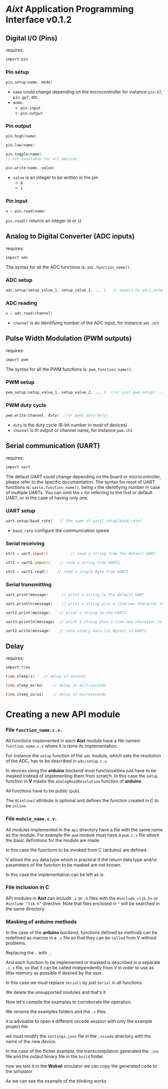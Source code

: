 # **_Aixt_** Application Programming Interface v0.1.2

## Digital I/O (Pins)
requires:
```v
import pin
```

### Pin setup
```v
pin.setup(name, mode)
```
- `name` could change depending on the microcontroller for instance `pin.b7`, `pin.gp7`, etc.
- `mode`:
  - `pin.input`
  - `pin.output`

### Pin output
```v
pin.high(name)
```

```v
pin.low(name)
```

```v
pin.toggle(name)    
// not available for all devices
```

```v
pin.write(name, value)
```
- `value` is an integer to be written in the pin
  - `0`
  - `1`


### Pin input
```v
x = pin.read(name)
```
`pin.read()` returns an integer (`0` or `1`)

## Analog to Digital Converter (ADC inputs)
requires:
```v
import adc
```

The syntax for all the ADC functions is: `adc.function_name()`.


### ADC setup
```v
adc.setup(setup_value_1, setup_value_2, ... )   // equals to adc1_setup(...)
```

### ADC reading
```v
x = adc.read(channel)
```
- `channel` is an identifying number of the ADC input, for instance `adc.ch3`


## Pulse Width Modulation (PWM outputs)
requires:
```v
import pwm
```

The syntax for all the PWM functions is: `pwm_function_name()`.

### PWM setup
```v
pwm_setup(setup_value_1, setup_value_2, ... )  //or just pwm.setup(...)
```

### PWM duty cycle
```v
pwm.write(channel, duty)  //or pwm1_duty(duty)
```

- `duty` is the duty cycle (8-bit number in most of devices)
- `channel` is th output or channel name, for instance `pwm.ch1`


## Serial communication (UART)
requires:
```v
import uart
```

The default UART could change depending on the board or microcontroller, please refer to the specific documentation. The syntax for most of UART functions is: `uartx.function_name()`, being `x` the identifying number in case of multiple UARTs. You can omit the `x` for referring to the first or default UART, or in the case of having only one.  

### UART setup

```v
uart.setup(baud_rate)   // the same of uart1_setup(baud_rate)
```
- `baud_rate` configure the communication speed

### Serial receiving
```v
str1 = uart.input()          // read a string from the default UART
```
```v
str2 = uart2.input()    // read a string from UART2
```
```v
str2 = uart1.read()    // read a single Byte from UART1
```

### Serial transmitting
```v
uart.print(message)      // print a string to the default UART
```
```v
uart.println(message)    // print a string plus a line-new character to the default UART
```
```v
uart2.print(message)    // print a string to the UART2
```
```v
uart3.println(message)  // print a string plus a line-new character to the UART3
```
```v
uart2.write(message)    // send binary data (in Bytes) to UART2
```


## Delay
requires:
```v
import time
```


```v
time.sleep(s)    // delay in seconds
```
```v
time.sleep_ms(ms)    // delay in milliseconds
```
```v
time.sleep_us(us)    // delay in microseconds
```


# Creating a new API module

### File `function_name.c.v`.
All functions implemented in each **Aixt** module have a file named: 
`function_name.c.v` where it is done its implementation.

For instance the `setup` function of the `adc` module, which sets the resolution of the ADC, has to be described in `adc/setup.c.v`.

In devices using the **arduino** _backend_ most functionalities just have to be masked instead of implementing them from scratch. In this case the `setup` function in **V** masks the `analogReadResolution` function of **arduino**.

All functions have to be public (`pub`).

The `@[inline]` attribute is optional and defines the function created in C to be `inline`.


### File `module_name.c.v`.
All modules implemented in the `api` directory have a file with the same name as the module. For example the `pwm` module must have a `pwm.c.v` file where the basic definitions for the module are made.

In this case the functions to be invoked from C (arduino) are defined.

V allows the `any` data type which is practical if the return data type and/or parameters of the function to be masked are not known.

In this case the implementation can be left as is.

### File inclusion in C
API modules in **Aixt** can include `.c` or `.h` files with the `#include <lib.h>` or `#include “lib.h”` directive. Note that files enclosed in `"` will be searched in the same directory.


### Masking of arduino methods
In the case of the **arduino** _backend_, functions defined as methods can be redefined as macros in a `.c` file so that they can be `called` from V without problems.

Replacing the `.` with `_`.


And each function to be implemented or masked is described in a separate `.c.v` file, so that it can be called independently from V in order to use as little memory as possible if desired by the user.

In this case we must replace `Serial1` by just `Serial` in all functions.


We delete the unsupported modules
and that's it

Now let's compile the examples to corroborate the operation.

We rename the examples folders and the `.v` files.

it is advisable to open a different vscode session with only the example project file.

we must modify the `settings.json` file in the `.vscode` directory with the name of the new device.

In the case of the flicker example, the transcompilation generated the `.ino` file and the output binary file in the `build` folder.

now we test it in the **Wokwi** simulator
we can copy the generated code to the simulator

As we can see the example of the blinking works